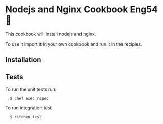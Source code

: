 # Nodejs and Nginx Cookbook Eng54 :penguin:

This cookbook will install nodejs and nginx.

To use it import it in your own cookbook and run it in the recipies.

## Installation

## Tests

To run the unit tests run:

```
  $ chef exec rspec
```

To run integration test:

```
  $ kitchen test
```
